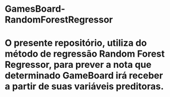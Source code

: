 # GamesBoard-RandomForestRegressor
# O presente repositório, utiliza do método de regressão Random Forest Regressor, para prever a nota que determinado GameBoard irá receber a partir de suas variáveis preditoras.

